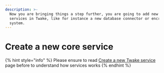 ```yaml
---
description: >-
  Now you are bringing things a step further, you are going to add new core
  services in Twake, like for instance a new database connector or encryption
  system.
---
```


# Create a new core service

{% hint style="info" %}
Please ensure to read [Create a new Twake service](create-a-new-twake-service.md) page before to understand how services works
{% endhint %}



